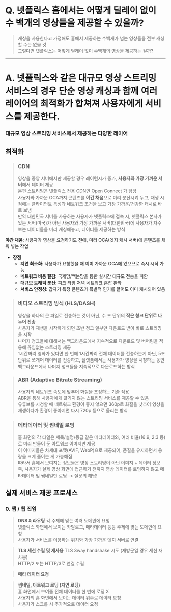 # Q. 넷플릭스 홈에서는 어떻게 딜레이 없이 수 백개의 영상들을 제공할 수 있을까?
>캐싱을 사용한다고 가정해도 홈에서 제공하는 수백개가 넘는 영상들을 전부 캐싱할 수는 없을 것<br>
그렇다면 넷플릭스는 어떻게 딜레이 없이 수백개의 영상을 제공하는 걸까?

---

# A. 넷플릭스와 같은 대규모 영상 스트리밍 서비스의 경우 단순 영상 캐싱과 함께 여러 레이어의 최적화가 합쳐져 사용자에게 서비스를 제공한다.

### 대규모 영상 스트리밍 서비스에서 제공하는 다양한 레이어<br>
## 최적화
> ### CDN
> 영상을 중앙 서버에서만 제공할 경우 레이턴시가 증가, **사용자와 가장 가까운 서버**에서 데이터 제공 <br>
> 본편 스트리밍은 넷플릭스 전용 CDN인 Open Connect 가 담당 <br>
> 사용자와 가까운 OCA까지 콘텐츠를 **야간 채움**으로 미리 분산시켜 두고, 재생 시점에는 클라이언트 특성과 네트워크 조건을 보고 가장 가까운/건강한 캐시로 바로 보냄 <br>
> 만약 대한민국 서버를 사용하는 사용자가 넷플릭스에 접속 시, 넷플릭스 본사가 있는 서버(미국)가 아닌 사용자와 가장 가까운 서버(대한민국)에 사용자가 자주 보는 데이터들을 미리 캐싱해놓고, 데이터를 제공하는 방식 <br>

**야간 채움**: 사용자가 영상을 요청하기도 전에, 미리 OCA(엣지 캐시 서버)에 콘텐츠를 채워 넣는 작업
- **장점**
  - **지연 최소화**: 사용자가 요청했을 때 이미 가까운 OCA에 있으므로 즉시 시작 가능
  - **네트워크 비용 절감**: 국제망/백본망을 통한 실시간 대규모 전송을 피함
  - **대규모 트래픽 분산**: 피크 타임 저녁 네트워크 혼잡 완화
  - **서비스 안정성**: 갑자기 특정 콘텐츠가 폭발적 인기를 끌어도 이미 캐시되어 있음

> ### 비디오 스트리밍 방식 (HLS/DASH)
> 영상을 하나의 큰 파일로 전송하는 것이 아닌, 수 초 단위의 **작은 청크 단위로 나누어 전송** <br>
> 사용자가 재생을 시작하게 되면 초반 청크 일부만 다운로드 받아 바로 스트리밍을 시작 <br>
> 나머지 청크들에 대해서는 백그라운드에서 지속적으로 다운로드 및 버퍼링을 적용해 끊임없는 스트리밍 제공 <br>
> 1시간짜리 영화가 있다면 한 번에 1시간짜리 전체 데이터를 전송하는게 아닌, 5초 단위로 쪼개어 데이터를 전송하고, 플랫폼에서는 사용자가 영상을 시청하는 동안 백그라운드에서 나머지 청크들을 지속적으로 다운로드하는 방식

> ### ABR (Adaptive Bitrate Streaming)
> 사용자의 네트워크 속도에 맞추어 화질을 조정하는 기술 적용 <br>
> ABR을 통해 사용자에게 끊기지 않는 스트리밍 서비스를 제공할 수 있음 <br>
> 유튜브를 시청할 때 네트워크 환경이 좋지 않으면 360p로 화질을 낮추어 영상을 재생하다가 환경이 좋아지면 다시 720p 등으로 올리는 방식  

> ### 메타데이터 및 썸네일 로딩
> 홈 화면의 각 타일은 제목/설명/등급 같은 메타데이터와, 여러 비율(16:9, 2:3 등)로 미리 만들어 둔 아트워크 이미지만 제공 <br>
> 이 이미지들은 차세대 포맷(AVIF, WebP)으로 제공되어, 품질을 유지하면서 용량을 크게 줄이는 게 가능해짐<br>
> 따라서 홈에서 보여지는 정보들은 영상 스트리밍이 아닌 이미지 + 데이터 정보 <br>
> 즉, 사용자가 실제 영상 화면에 접근하기 전까지 영상 데이터를 로딩하지 않고 메타데이터 및 썸네일만 로딩 -> 질문의 해답!

## 실제 서비스 제공 프로세스
### 0. 앱 / 웹 진입
> **DNS & 라우팅**
> 각 주제에 맞는 여러 도메인에 요청 <br>
> 넷플릭스 화면에서 보이는 카탈로그, 메타데이터 등등 주제에 맞는 도메인에 요청 <br>
> 사용자가 서비스를 이용하는 위치와 가장 가까운 엣지 서버로 연결

> **TLS 세션 수립 및 재사용**
> TLS 3way handshake 시도 (재방문일 경우 세션 재사용) <br>
> HTTP/2 또는 HTTP/3로 연결 수립

> **메타 데이터 요청**

> **썸네일, 아트워크 로딩 (지연 로딩)** <br>
> 홈 화면에서 보여줄 전체 데이터를 한 번에 로딩 X <br>
> 사용자의 홈 화면에서 보이는 데이터 위주로 데이터 요청 <br>
> 사용자가 스크롤 시 추가적으로 데이터 요청
